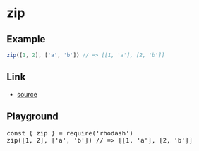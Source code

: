<script setup>import RunKit from './components/RunKit.vue'</script>

# zip

## Example

```ts
zip([1, 2], ['a', 'b']) // => [[1, 'a'], [2, 'b']]
```

## Link

- [source](https://github.com/KoichiKiyokawa/rhodash/blob/main/src/zip.ts)

## Playground

<RunKit>
<pre>
const { zip } = require('rhodash')
zip([1, 2], ['a', 'b']) // => [[1, 'a'], [2, 'b']]
</pre>
</RunKit>
